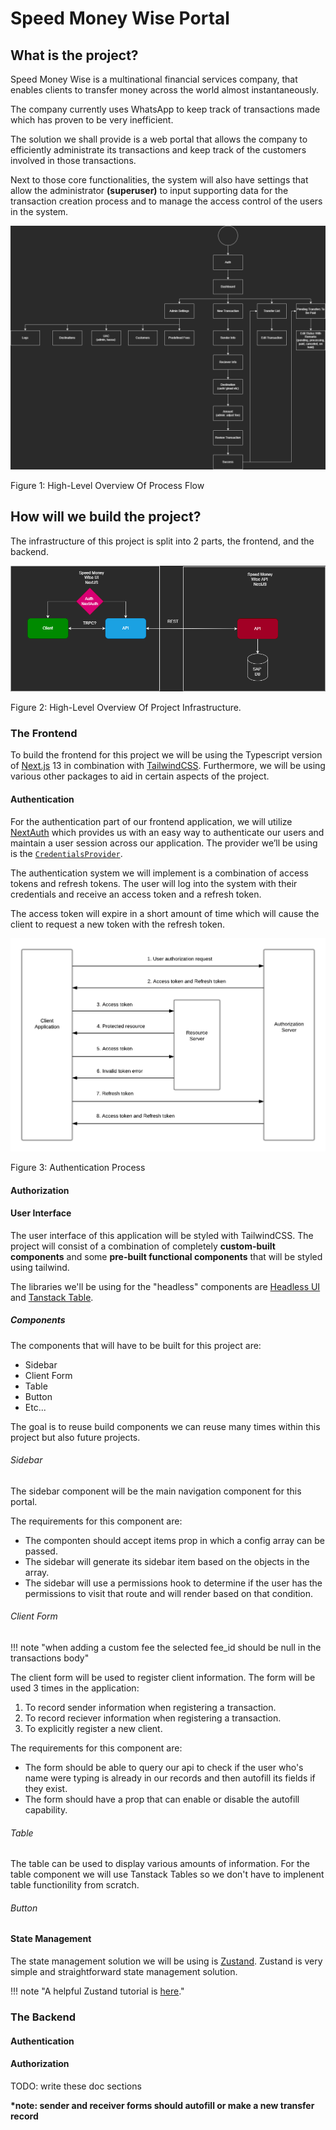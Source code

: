 # Speed Money Wise Portal

## What is the project?

Speed Money Wise is a multinational financial services company, that enables clients to transfer money across the world almost instantaneously.

The company currently uses WhatsApp to keep track of transactions made which has proven to be very inefficient.

The solution we shall provide is a web portal that allows the company to efficiently administrate its transactions and keep track of the customers involved in those transactions.

Next to those core functionalities, the system will also have settings that allow the administrator **(superuser)** to input supporting data for the transaction creation process and to manage the access control of the users in the system.

![Figure 1: High-Level Overview Of Process Flow](/images/projects/speed-money-wise/Speed_Money_Wise_Flow.png)

Figure 1: High-Level Overview Of Process Flow

## How will we build the project?

The infrastructure of this project is split into 2 parts, the frontend, and the backend.

![Figure 2: High-Level Overview Of Project Infrastructure.](/images/projects/speed-money-wise/Speed_Money_Wise_Infra.png)

Figure 2: High-Level Overview Of Project Infrastructure.

### The Frontend

To build the frontend for this project we will be using the Typescript version of [Next.js](https://nextjs.org/blog/next-13) 13 in combination with [TailwindCSS](https://tailwindcss.com/). Furthermore, we will be using various other packages to aid in certain aspects of the project.

#### Authentication

For the authentication part of our frontend application, we will utilize [NextAuth](https://next-auth.js.org/) which provides us with an easy way to authenticate our users and maintain a user session across our application. The provider we’ll be using is the [`CredentialsProvider`](https://next-auth.js.org/providers/credentials).

The authentication system we will implement is a combination of access tokens and refresh tokens. The user will log into the system with their credentials and receive an access token and a refresh token.

The access token will expire in a short amount of time which will cause the client to request a new token with the refresh token.

![Figure 3:  Authentication Process](/images/projects/speed-money-wise/Token_Authentication_Flow.png)

Figure 3: Authentication Process

#### Authorization

#### User Interface

The user interface of this application will be styled with TailwindCSS. The project will consist of a combination of completely **custom-built components** and some **pre-built functional components** that will be styled using tailwind.

The libraries we'll be using for the "headless" components are [Headless UI](https://headlessui.com/) and [Tanstack Table](https://tanstack.com/).

##### Components

The components that will have to be built for this project are:

- Sidebar
- Client Form
- Table
- Button
- Etc...

The goal is to reuse build components we can reuse many times within this project but also future projects.

###### Sidebar

The sidebar component will be the main navigation component for this portal.

The requirements for this component are:

- The componten should accept items prop in which a config array can be passed.
- The sidebar will generate its sidebar item based on the objects in the array.
- The sidebar will use a permissions hook to determine if the user has the permissions to visit that route and will render based on that condition.

###### Client Form

!!! note "when adding a custom fee the selected fee_id should be null in the transactions body"

The client form will be used to register client information. The form will be used 3 times in the application:

1. To record sender information when registering a transaction.
1. To record reciever information when registering a transaction.
1. To explicitly register a new client.

The requirements for this component are:

- The form should be able to query our api to check if the user who's name were typing is already in our records and then autofill its fields if they exist.
- The form should have a prop that can enable or disable the autofill capability.

###### Table

The table can be used to display various amounts of information. For the table component we will use Tanstack Tables so we don't have to implenent table functionility from scratch.

###### Button

#### State Management

The state management solution we will be using is [Zustand](https://docs.pmnd.rs/zustand/getting-started/introduction). Zustand is very simple and straightforward state management solution.

!!! note "A helpful Zustand tutorial is [here](https://www.youtube.com/watch?v=KCr-UNsM3vA)."

### The Backend

#### Authentication

#### Authorization

TODO: write these doc sections

**\*note: sender and receiver forms should autofill or make a new transfer record**
